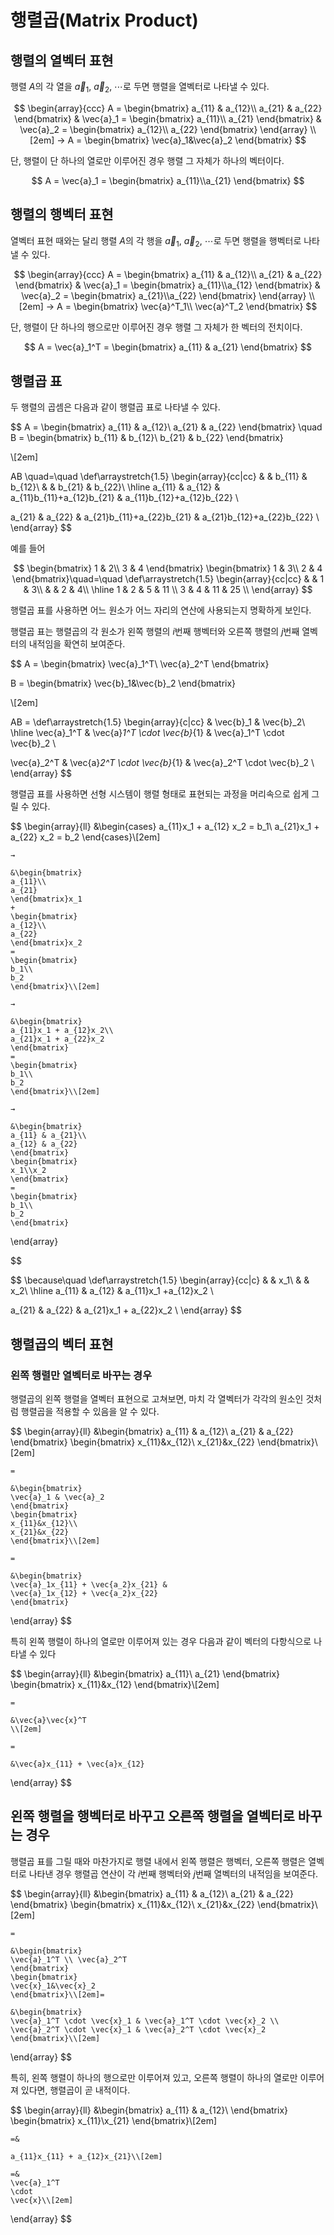 # 행렬곱(Matrix Product)

## 행렬의 열벡터 표현

행렬 $A$의 각 열을 $\vec{a}_1$, $\vec{a}_2$, $\cdots$로 두면 행렬을 열벡터로 나타낼 수 있다.

$$
\begin{array}{ccc}
A = 
\begin{bmatrix}
a_{11} & a_{12}\\
a_{21} & a_{22}
\end{bmatrix}
&
\vec{a}_1 = 
\begin{bmatrix}
a_{11}\\
a_{21}
\end{bmatrix}
&
\vec{a}_2 = 
\begin{bmatrix}
a_{12}\\
a_{22}
\end{bmatrix}
\end{array}
\\[2em]
→ A = \begin{bmatrix}
\vec{a}_1&\vec{a}_2
\end{bmatrix}
$$

단, 행렬이 단 하나의 열로만 이루어진 경우 행렬 그 자체가 하나의 벡터이다.

$$
A = \vec{a}_1 = \begin{bmatrix}
a_{11}\\a_{21}
\end{bmatrix}
$$

## 행렬의 행벡터 표현

열벡터 표현 때와는 달리 행렬 $A$의 각 행을 $\vec{a}_1$, $\vec{a}_2$, $\cdots$로 두면 행렬을 행벡터로 나타낼 수 있다.

$$
\begin{array}{ccc}
A = 
\begin{bmatrix}
a_{11} & a_{12}\\
a_{21} & a_{22}
\end{bmatrix}
&
\vec{a}_1 = 
\begin{bmatrix}
a_{11}\\a_{12}
\end{bmatrix}
&
\vec{a}_2 = 
\begin{bmatrix}
a_{21}\\a_{22}
\end{bmatrix}
\end{array}
\\[2em]
→ A = \begin{bmatrix}
\vec{a}^T_1\\
\vec{a}^T_2
\end{bmatrix}
$$

단, 행렬이 단 하나의 행으로만 이루어진 경우 행렬 그 자체가 한 벡터의 전치이다.

$$
A = \vec{a}_1^T = \begin{bmatrix}
a_{11} & a_{21}
\end{bmatrix}
$$

## 행렬곱 표

두 행렬의 곱셈은 다음과 같이 행렬곱 표로 나타낼 수 있다.

$$
A = 
\begin{bmatrix}
a_{11} & a_{12}\\
a_{21} & a_{22}
\end{bmatrix}
\quad
B = 
\begin{bmatrix}
b_{11} & b_{12}\\
b_{21} & b_{22}
\end{bmatrix}

\\[2em]

AB \quad=\quad 
\def\arraystretch{1.5}
\begin{array}{cc|cc}
        &           & b_{11}    & b_{12}\\
        &           & b_{21}    & b_{22}\\
\hline
a_{11}  & a_{12}    & a_{11}b_{11}+a_{12}b_{21} & a_{11}b_{12}+a_{12}b_{22} \\

a_{21}  & a_{22}    & a_{21}b_{11}+a_{22}b_{21} & a_{21}b_{12}+a_{22}b_{22} \\
\end{array}
$$

예를 들어

$$
\begin{bmatrix}
1 & 2\\
3 & 4
\end{bmatrix}
\begin{bmatrix}
1 & 3\\
2 & 4
\end{bmatrix}\quad=\quad
\def\arraystretch{1.5}
\begin{array}{cc|cc}
        &           & 1    & 3\\
        &           & 2    & 4\\
\hline
1  & 2    & 5 & 11 \\
3  & 4    & 11 & 25 \\
\end{array}
$$


행렬곱 표를 사용하면 어느 원소가 어느 자리의 연산에 사용되는지 명확하게 보인다.

행렬곱 표는 행렬곱의 각 원소가 왼쪽 행렬의 $i$번째 행벡터와 오른쪽 행렬의 $j$번째 열벡터의 내적임을 확연히 보여준다.

$$
A = 
\begin{bmatrix}
\vec{a}_1^T\\
\vec{a}_2^T
\end{bmatrix}

B = 
\begin{bmatrix}
\vec{b}_1&\vec{b}_2
\end{bmatrix}

\\[2em]

AB = 
\def\arraystretch{1.5}
\begin{array}{c|cc}
                & \vec{b}_1    & \vec{b}_2\\
\hline
\vec{a}_1^T    & \vec{a}_1^T \cdot \vec{b}_{1} & \vec{a}_1^T \cdot \vec{b}_2 \\

\vec{a}_2^T    & \vec{a}_2^T \cdot \vec{b}_{1} & \vec{a}_2^T \cdot \vec{b}_2 \\
\end{array}
$$

행렬곱 표를 사용하면 선형 시스템이 행렬 형태로 표현되는 과정을 머리속으로 쉽게 그릴 수 있다.

$$
\begin{array}{ll}
    &\begin{cases}
    a_{11}x_1 + a_{12} x_2 = b_1\\
    a_{21}x_1 + a_{22} x_2 = b_2
    \end{cases}\\[2em]

    →

    &\begin{bmatrix}
    a_{11}\\
    a_{21}
    \end{bmatrix}x_1
    +
    \begin{bmatrix}
    a_{12}\\
    a_{22}
    \end{bmatrix}x_2
    =
    \begin{bmatrix}
    b_1\\
    b_2
    \end{bmatrix}\\[2em]

    →

    &\begin{bmatrix}
    a_{11}x_1 + a_{12}x_2\\
    a_{21}x_1 + a_{22}x_2
    \end{bmatrix}
    =
    \begin{bmatrix}
    b_1\\
    b_2
    \end{bmatrix}\\[2em]

    →

    &\begin{bmatrix}
    a_{11} & a_{21}\\
    a_{12} & a_{22}
    \end{bmatrix}
    \begin{bmatrix}
    x_1\\x_2
    \end{bmatrix}
    =
    \begin{bmatrix}
    b_1\\
    b_2
    \end{bmatrix}
\end{array}

$$


$$
\because\quad
\def\arraystretch{1.5}
\begin{array}{cc|c}
        &           & x_1\\
        &           & x_2\\
\hline
a_{11}  & a_{12}    & a_{11}x_1 +a_{12}x_2 \\

a_{21}  & a_{22}    & a_{21}x_1 + a_{22}x_2 \\
\end{array}
$$

## 행렬곱의 벡터 표현

### 왼쪽 행렬만 열벡터로 바꾸는 경우

행렬곱의 왼쪽 행렬을 열벡터 표현으로 고쳐보면, 마치 각 열벡터가 각각의 원소인 것처럼 행렬곱을 적용할 수 있음을 알 수 있다.

$$
\begin{array}{ll}
    &\begin{bmatrix}
    a_{11} & a_{12}\\
    a_{21} & a_{22}
    \end{bmatrix}
    \begin{bmatrix}
    x_{11}&x_{12}\\
    x_{21}&x_{22}
    \end{bmatrix}\\[2em]

    =

    &\begin{bmatrix}
    \vec{a}_1 & \vec{a}_2
    \end{bmatrix}
    \begin{bmatrix}
    x_{11}&x_{12}\\
    x_{21}&x_{22}
    \end{bmatrix}\\[2em]

    =

    &\begin{bmatrix}
    \vec{a}_1x_{11} + \vec{a_2}x_{21} &
    \vec{a}_1x_{12} + \vec{a_2}x_{22}
    \end{bmatrix}
\end{array}
$$

특히 왼쪽 행렬이 하나의 열로만 이루어져 있는 경우 다음과 같이 벡터의 다항식으로 나타낼 수 있다

$$
\begin{array}{ll}
    &\begin{bmatrix}
    a_{11}\\
    a_{21}
    \end{bmatrix}
    \begin{bmatrix}
    x_{11}&x_{12}
    \end{bmatrix}\\[2em]

    =

    &\vec{a}\vec{x}^T
    \\[2em]

    =

    &\vec{a}x_{11} + \vec{a}x_{12}
\end{array}
$$

## 왼쪽 행렬을 행벡터로 바꾸고 오른쪽 행렬을 열벡터로 바꾸는 경우

행렬곱 표를 그릴 때와 마찬가지로 행렬 내에서 왼쪽 행렬은 행벡터, 오른쪽 행렬은 열벡터로 나타낸 경우 행렬곱 연산이 각 $i$번째 행벡터와 $j$번째 열벡터의 내적임을 보여준다.

$$
\begin{array}{ll}
    &\begin{bmatrix}
    a_{11} & a_{12}\\
    a_{21} & a_{22}
    \end{bmatrix}
    \begin{bmatrix}
    x_{11}&x_{12}\\
    x_{21}&x_{22}
    \end{bmatrix}\\[2em]

    =

    &\begin{bmatrix}
    \vec{a}_1^T \\ \vec{a}_2^T
    \end{bmatrix}
    \begin{bmatrix}
    \vec{x}_1&\vec{x}_2
    \end{bmatrix}\\[2em]=

    &\begin{bmatrix}
    \vec{a}_1^T \cdot \vec{x}_1 & \vec{a}_1^T \cdot \vec{x}_2 \\ 
    \vec{a}_2^T \cdot \vec{x}_1 & \vec{a}_2^T \cdot \vec{x}_2
    \end{bmatrix}\\[2em]
\end{array}
$$

특히, 왼쪽 행렬이 하나의 행으로만 이루어져 있고, 오른쪽 행렬이 하나의 열로만 이루어져 있다면, 행렬곱이 곧 내적이다.

$$
\begin{array}{ll}
    &\begin{bmatrix}
    a_{11} & a_{12}\\
    \end{bmatrix}
    \begin{bmatrix}
    x_{11}\\x_{21}
    \end{bmatrix}\\[2em]

    =&

    a_{11}x_{11} + a_{12}x_{21}\\[2em]

    =&
    \vec{a}_1^T
    \cdot
    \vec{x}\\[2em]
\end{array}
$$
